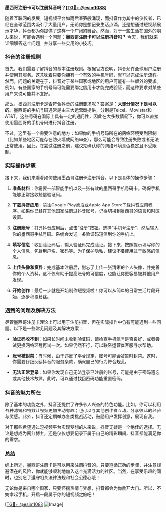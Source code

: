 **墨西哥注册卡可以注册抖音吗？[[TG💪+ @esim1088](https://t.me/s/esim1088)]**

随着互联网的发展，短视频平台如雨后春笋般涌现，而抖音作为其中的佼佼者，已经在全球范围内吸引了大量用户。无论你是想记录生活点滴，还是想通过短视频展示才华，抖音都为你提供了这样一个广阔的舞台。然而，对于一些生活在国外的朋友来说，可能会遇到一个问题：**墨西哥注册卡可以注册抖音吗？** 今天，我们就来详细解答这个问题，并分享一些实用的小技巧。

### 抖音的注册规则

首先，我们需要了解抖音的基本注册规则。根据官方说明，抖音允许全球用户注册并使用其服务。这意味着只要你拥有一个有效的手机号码，就可以完成注册流程。然而，问题的关键在于，抖音对于某些国家或地区的用户可能有一些额外的要求。例如，有些国家的手机号码可能需要绑定信用卡才能完成验证，而这种要求对某些用户来说可能并不友好。

那么，墨西哥注册卡是否符合抖音的注册要求呢？答案是：**大部分情况下是可以的**。墨西哥的手机号码通常是由三大运营商提供，分别是Telcel、Movistar和AT&T。这些号码在国际上具有一定的通用性，因此在大多数情况下，你可以直接使用墨西哥的手机号码进行抖音注册。

不过，这里有一个需要注意的地方：如果你的手机号码所在的网络环境受到限制（比如某些地区可能存在防火墙或网络审查），那么可能会导致注册失败或者无法正常使用。因此，在尝试注册之前，建议先确认你的网络环境是否稳定且不受限制。

### 实际操作步骤

接下来，我们来看看如何使用墨西哥注册卡注册抖音。以下是具体的操作步骤：

1. **准备材料**：你需要一部智能手机以及一张有效的墨西哥手机号码卡。确保手机能够正常接收短信验证码。
   
2. **下载抖音应用**：前往Google Play商店或Apple App Store下载抖音应用程序。如果你已经在其他国家注册过抖音账号，记得切换到墨西哥的语言和时区设置。

3. **注册账号**：打开抖音应用后，点击“注册”按钮。选择“手机号注册”，然后输入你的墨西哥手机号码。系统会发送一条验证码短信到你的手机上。

4. **填写信息**：收到验证码后，输入验证码完成验证。接下来，按照提示填写你的个人信息，包括用户名、密码等。为了保护隐私，建议不要使用过于敏感的信息。

5. **上传头像和资料**：完成基本注册后，别忘了上传一张清晰的个人头像，并完善你的个人资料。这不仅有助于提高账号的可信度，也能让你更容易被其他用户发现。

6. **开始创作**：最后一步就是开始制作短视频啦！你可以从简单的日常生活片段开始，逐步积累粉丝。

### 遇到的问题及解决方法

尽管墨西哥注册卡理论上可以用于注册抖音，但在实际操作中仍有可能遇到一些问题。以下是一些常见问题及其解决方案：

- **验证码收不到**：如果长时间未收到验证码，请检查手机信号是否良好，或者尝试更换网络环境再试一次。如果仍然不行，可以联系运营商客服寻求帮助。
  
- **账号被封禁**：有时候，由于违反了平台规定，账号可能会被暂时封禁。这时，你需要仔细阅读抖音的服务条款，确保自己的行为符合规范。

- **无法正常登录**：如果你发现自己无法登录已注册的账号，可能是由于密码遗忘或其他技术故障。此时，可以通过找回密码功能重置密码。

### 抖音的魅力所在

除了基本的功能之外，抖音还提供了许多令人兴奋的特色功能。比如，你可以利用各种滤镜和特效让视频更加生动有趣；也可以与其他创作者互动，分享彼此的经验与灵感。此外，抖音还定期举办各类挑战活动，鼓励用户发挥创意，展现自我。

对于那些希望通过短视频平台实现梦想的人来说，抖音无疑是一个绝佳的选择。无论是想成为网红博主，还是仅仅想要记录下属于自己的精彩瞬间，抖音都能满足你的需求。

### 总结

综上所述，墨西哥注册卡是可以用来注册抖音的。只要遵循正确的步骤，并注意规避潜在的风险，你就能够顺利地加入这个充满活力的社区。当然，在享受乐趣的同时，也别忘了遵守相关法律法规和社会公德心哦！

无论你是来自哪个国家，只要怀揣热情与梦想，抖音都会为你敞开大门。所以，不妨拿起手机，开启一段属于你的短视频之旅吧！

[[TG💪+ @esim1088](https://t.me/s/esim1088) ![Image](https://i.postimg.cc/4NQfJmqS/Snipaste-2025-05-13-00-14-12.png)]